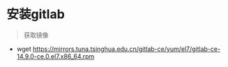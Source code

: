 
# 安装gitlab

>获取镜像

- wget https://mirrors.tuna.tsinghua.edu.cn/gitlab-ce/yum/el7/gitlab-ce-14.9.0-ce.0.el7.x86_64.rpm
